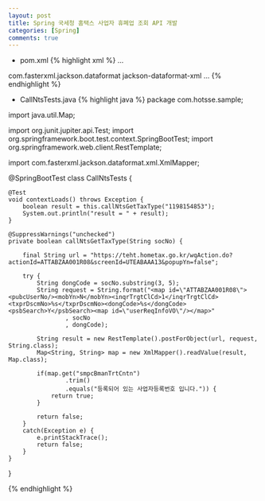 ```yaml
---
layout: post
title: Spring 국세청 홈택스 사업자 휴폐업 조회 API 개발
categories: [Spring]
comments: true
---
```


- pom.xml
{% highlight xml %}
...
<dependencies>
  <dependency>
    <groupId>com.fasterxml.jackson.dataformat</groupId>
    <artifactId>jackson-dataformat-xml</artifactId>
  </dependency>
</dependencies>
...
{% endhighlight %}

- CallNtsTests.java
{% highlight java %}
package com.hotsse.sample;

import java.util.Map;

import org.junit.jupiter.api.Test;
import org.springframework.boot.test.context.SpringBootTest;
import org.springframework.web.client.RestTemplate;

import com.fasterxml.jackson.dataformat.xml.XmlMapper;

@SpringBootTest
class CallNtsTests {
	
	@Test
	void contextLoads() throws Exception {
		boolean result = this.callNtsGetTaxType("1198154853");
		System.out.println("result = " + result);
	}
	
	@SuppressWarnings("unchecked")
	private boolean callNtsGetTaxType(String socNo) {
		
		final String url = "https://teht.hometax.go.kr/wqAction.do?actionId=ATTABZAA001R08&screenId=UTEABAAA13&popupYn=false";
		
		try {
			String dongCode = socNo.substring(3, 5);
			String request = String.format("<map id=\"ATTABZAA001R08\"><pubcUserNo/><mobYn>N</mobYn><inqrTrgtClCd>1</inqrTrgtClCd><txprDscmNo>%s</txprDscmNo><dongCode>%s</dongCode><psbSearch>Y</psbSearch><map id=\"userReqInfoVO\"/></map>"
					, socNo
					, dongCode);
			
			String result = new RestTemplate().postForObject(url, request, String.class);
			Map<String, String> map = new XmlMapper().readValue(result, Map.class);
			
			if(map.get("smpcBmanTrtCntn")
					.trim()
					.equals("등록되어 있는 사업자등록번호 입니다.")) {
				return true;
			}
			
			return false;
		}
		catch(Exception e) {
			e.printStackTrace();
			return false;
		}
	}
}

{% endhighlight %}
